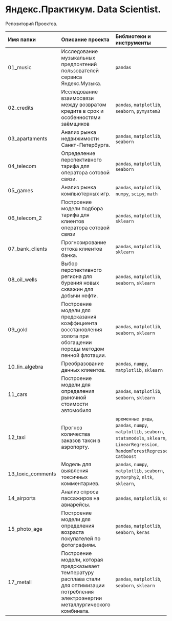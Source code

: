 # Яндекс.Практикум. Data Scientist.
 Репозиторий Проектов.

|Имя папки       |Описание проекта                 |Библиотеки и инструменты           |
|:---------------|:--------------------------------|:---------------------|
|01_music        |Исследование музыкальных предпочтений пользователей сервиса Яндекс.Музыка. |`pandas` |
|02_credits      |Исследование взаимосвязи между возвратом кредита в срок и особенностями заёмщиков  |`pandas`, `matplotlib`, `seaborn`, `pymystem3` |
|03_apartaments  |Анализ рынка недвижимости Санкт-Петербурга. |`pandas`, `matplotlib`, `seaborn` |
|04_telecom      |Определение перспективного тарифа для оператора сотовой связи. |`pandas`, `matplotlib`, `seaborn` |
|05_games        |Анализ рынка компьютерных игр. |`pandas`, `matplotlib`, `numpy`, `scipy`, `math` |
|06_telecom_2    |Построение модели подбора тарифа для клиентов оператора сотовой связи |`pandas`, `matplotlib`, `sklearn` |
|07_bank_clients |Прогнозирование оттока клиентов банка. |`pandas`, `matplotlib`, `sklearn` |
|08_oil_wells    |Выбор перспективного региона для бурения новых скважин для добычи нефти. |`pandas`, `matplotlib`, `seaborn`,  `sklearn` |
|09_gold         |Построение модели для предсказания коэффициента восстановления золота при обогащении породы методом пенной флотации. |`pandas`, `matplotlib`, `seaborn`,  `sklearn` |
|10_lin_algebra  |Преобразование данных клиентов. |`pandas`, `numpy`, `matplotlib`, `sklearn` |
|11_cars         |Построение модели для определения рыночной стоимости автомобиля |`pandas`, `matplotlib`, `seaborn`, `sklearn` |
|12_taxi         |Прогноз количеcтва заказов такси в аэропорту. |`временные ряды`, `pandas`, `numpy`, `matplotlib`, `seaborn`, `statsmodels`, `sklearn`, `LinearRegression`, `RandomForestRegressor`, `Catboost` |
|13_toxic_comments |Модель для выявления токсичных комментариев. |`pandas`, `numpy`, `matplotlib`, `seaborn`, `pymorphy2`, `nltk`, `sklearn`,  |
|14_airports     |Анализ спроса пассажиров на авиарейсы. |`pandas`, `matplotlib`, `sql` |
|15_photo_age    |Построение модели для определения возраста покупателей по фотографиям. |`pandas`, `matplotlib`, `seaborn`, `keras` |
|17_metall       |Построение модели, которая предсказывает температуру расплава стали для оптимизации потребления электроэнергии металлургического комбината. |`pandas`, `matplotlib`, `seaborn`, `sklearn` |


